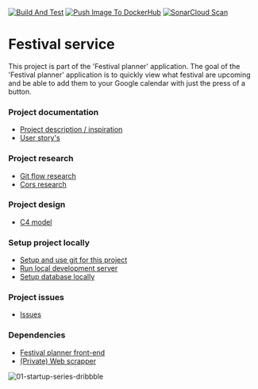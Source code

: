 [![Build And Test](https://github.com/RenoMuijsenberg/S3-Festival-Service/actions/workflows/main.yml/badge.svg)](https://github.com/RenoMuijsenberg/S3-Festival-Service/actions/workflows/main.yml)
[![Push Image To DockerHub](https://github.com/RenoMuijsenberg/S3-Festival-Service/actions/workflows/docker-image.yaml/badge.svg)](https://github.com/RenoMuijsenberg/S3-Festival-Service/actions/workflows/docker-image.yaml)
[![SonarCloud Scan](https://github.com/RenoMuijsenberg/S3-Festival-Service/actions/workflows/sonar-cloud.yaml/badge.svg)](https://github.com/RenoMuijsenberg/S3-Festival-Service/actions/workflows/sonar-cloud.yaml)

# Festival service
This project is part of the 'Festival planner' application. The goal of the 'Festival planner' application is to quickly view what festival are upcoming and be able to add them to your Google calendar with just the press of a button.

### Project documentation
* [Project description / inspiration](https://github.com/RenoMuijsenberg/S3-Festival-Planner-Angular/wiki)
* [User story's](https://github.com/RenoMuijsenberg/S3-Festival-Planner-Angular/wiki/User-story's) 

### Project research
* [Git flow research]()
* [Cors research]()

### Project design
* [C4 model](https://github.com/RenoMuijsenberg/S3-Festival-Planner-Angular/wiki/C4-model#version-2)

### Setup project locally
* [Setup and use git for this project](https://github.com/RenoMuijsenberg/S3-Festival-Service/wiki/Setup-and-use-git-for-this-project)
* [Run local development server](https://github.com/RenoMuijsenberg/S3-Festival-Service/wiki/Start-developing)
* [Setup database locally](https://github.com/RenoMuijsenberg/S3-Festival-Service/wiki/Setup-local-MS-SQL-database)


### Project issues
* [Issues](https://github.com/users/RenoMuijsenberg/projects/1)

### Dependencies
* [Festival planner front-end](https://github.com/RenoMuijsenberg/S3-Festival-Service)
* [(Private) Web scrapper](https://github.com/RenoMuijsenberg/S3-Festival-Scrapper)

![01-startup-series-dribbble](https://user-images.githubusercontent.com/43666923/191457379-8ff28917-14c5-443e-a3c7-dd6e91b93713.gif)
